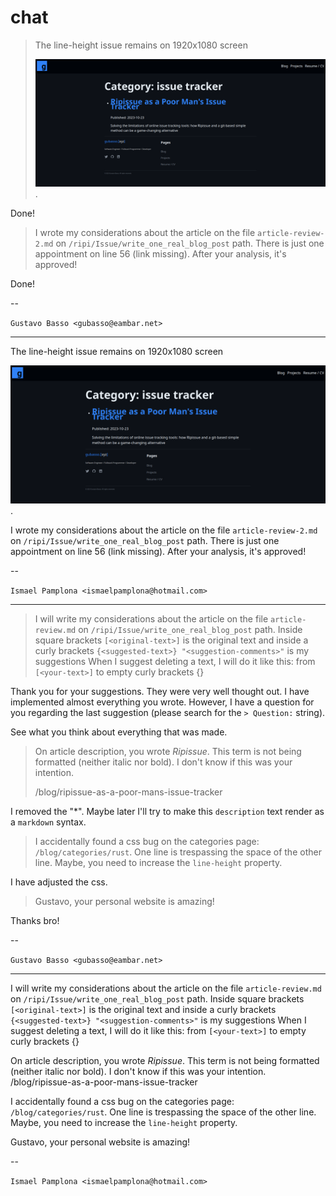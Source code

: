 # chat

> The line-height issue remains on 1920x1080 screen
>
> ![print](./Screenshot_20231028_064336.png).

Done!

> I wrote my considerations about the article on the file `article-review-2.md` on `/ripi/Issue/write_one_real_blog_post` path. There is just one appointment on line 56 (link missing). After your analysis, it's approved!

Done!

--

`Gustavo Basso <gubasso@eambar.net>`

---

The line-height issue remains on 1920x1080 screen

![print](./Screenshot_20231028_064336.png).

I wrote my considerations about the article on the file `article-review-2.md` on `/ripi/Issue/write_one_real_blog_post` path. There is just one appointment on line 56 (link missing). After your analysis, it's approved!

--

`Ismael Pamplona <ismaelpamplona@hotmail.com>`

---


> I will write my considerations about the article on the file `article-review.md` on `/ripi/Issue/write_one_real_blog_post` path.
> Inside square brackets `[<original-text>]` is the original text and inside a curly brackets `{<suggested-text>} "<suggestion-comments>"` is my suggestions
> When I suggest deleting a text, I will do it like this: from `[<your-text>]` to empty curly brackets {}

Thank you for your suggestions. They were very well thought out. I have implemented almost everything you wrote. However, I have a question for you regarding the last suggestion (please search for the `> Question:` string).

See what you think about everything that was made.

> On article description, you wrote *Ripissue*. This term is not being formatted (neither italic nor bold). I don't know if this was your intention.
>
> /blog/ripissue-as-a-poor-mans-issue-tracker

I removed the "*". Maybe later I'll try to make this `description` text render as a `markdown` syntax.

> I accidentally found a css bug on the categories page: `/blog/categories/rust`. One line is trespassing the space of the other line. Maybe, you need to increase the `line-height` property.

I have adjusted the css.

> Gustavo, your personal website is amazing!

Thanks bro!


--

`Gustavo Basso <gubasso@eambar.net>`

---

I will write my considerations about the article on the file `article-review.md` on `/ripi/Issue/write_one_real_blog_post` path.
Inside square brackets `[<original-text>]` is the original text and inside a curly brackets `{<suggested-text>} "<suggestion-comments>"` is my suggestions
When I suggest deleting a text, I will do it like this: from `[<your-text>]` to empty curly brackets {}

On article description, you wrote *Ripissue*. This term is not being formatted (neither italic nor bold). I don't know if this was your intention.
/blog/ripissue-as-a-poor-mans-issue-tracker

I accidentally found a css bug on the categories page: `/blog/categories/rust`. One line is trespassing the space of the other line. Maybe, you need to increase the `line-height` property.

Gustavo, your personal website is amazing!

--

`Ismael Pamplona <ismaelpamplona@hotmail.com>`
